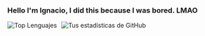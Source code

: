 ### Hello I'm Ignacio, I did this because I was bored. LMAO




<!--
**Nach0t/Nach0t** is a ✨ _special_ ✨ repository because its `README.md` (this file) appears on your GitHub profile.

Here are some ideas to get you started:

- 🔭 I’m currently working on ...
- 🌱 I’m currently learning ...
- 👯 I’m looking to collaborate on ...
- 🤔 I’m looking for help with ...
- 💬 Ask me about ...

| Idioma   | Nivel | Dominio |
|----------|-------|---------|
| Español  | C2    | Avanzado|
| Inglés   | B1    | Intermedio|
| Francés  | A1    | Básico  |

- 📫 How to reach me: ...
- 😄 Pronouns: ...
- ⚡ Fun fact: ...
-->

<div style="display: flex;">
    <div style="margin-right: 10px;">
        <img src="https://github-readme-stats.vercel.app/api/top-langs/?username=Nach0t&layout=compact" alt="Top Lenguajes">
    </div>
    <div>
        <img src="https://github-readme-stats.vercel.app/api?username=Nach0t&show_icons=true&theme=neon" alt="Tus estadísticas de GitHub">
    </div>
</div>
